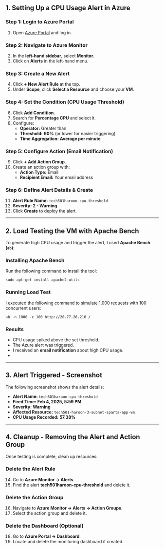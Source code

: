 
## **1. Setting Up a CPU Usage Alert in Azure**

### **Step 1: Login to Azure Portal**

1. Open [Azure Portal](https://portal.azure.com) and log in.

### **Step 2: Navigate to Azure Monitor**

2. In the **left-hand sidebar**, select **Monitor**.
3. Click on **Alerts** in the left-hand menu.

### **Step 3: Create a New Alert**

4. Click **+ New Alert Rule** at the top.
5. Under **Scope**, click **Select a Resource** and choose your **VM**.

### **Step 4: Set the Condition (CPU Usage Threshold)**

6. Click **Add Condition**.
7. Search for **Percentage CPU** and select it.
8. Configure:
    - **Operator:** Greater than
    - **Threshold:** **60%** (or lower for easier triggering)
    - **Time Aggregation:** **Average per minute**

### **Step 5: Configure Action (Email Notification)**

9. Click **+ Add Action Group**.
10. Create an action group with:
    - **Action Type:** Email
    - **Recipient Email:** Your email address

### **Step 6: Define Alert Details & Create**

11. **Alert Rule Name:** `tech501haroon-cpu-threshold`
12. **Severity:** **2 - Warning**
13. Click **Create** to deploy the alert.

---

## **2. Load Testing the VM with Apache Bench**

To generate high CPU usage and trigger the alert, I used **Apache Bench (`ab`)**:

### **Installing Apache Bench**

Run the following command to install the tool:


`sudo apt-get install apache2-utils`

### **Running Load Test**

I executed the following command to simulate 1,000 requests with 100 concurrent users:



`ab -n 1000 -c 100 http://20.77.26.216
/`


### **Results**

- CPU usage spiked above the set threshold.
- The Azure alert was triggered.
- I received an **email notification** about high CPU usage.
-

---

## **3. Alert Triggered - Screenshot**

The following screenshot shows the alert details:

- **Alert Name:** `tech501haroon-cpu-threshold`
- **Fired Time:** **Feb 4, 2025, 5:59 PM**
- **Severity:** **Warning**
- **Affected Resource:** `tech501-haroon-3-subnet-sparta-app-vm`
- **CPU Usage Recorded:** **57.38%**

---

## **4. Cleanup - Removing the Alert and Action Group**

Once testing is complete, clean up resources:

### **Delete the Alert Rule**

14. Go to **Azure Monitor → Alerts**.
15. Find the alert **tech501haroon-cpu-threshold** and delete it.

### **Delete the Action Group**

16. Navigate to **Azure Monitor → Alerts → Action Groups**.
17. Select the action group and delete it.

### **Delete the Dashboard (Optional)**

18. Go to **Azure Portal → Dashboard**.
19. Locate and delete the monitoring dashboard if created.